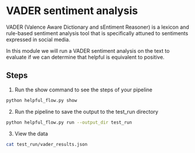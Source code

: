 # VADER sentiment analysis

VADER (Valence Aware Dictionary and sEntiment Reasoner) is a lexicon and rule-based sentiment analysis tool that is specifically attuned to sentiments expressed in social media.

In this module we will run a VADER sentiment analysis on the text to evaluate if we can determine that helpful is equivalent to positive. 

## Steps

1. Run the show command to see the steps of your pipeline

```bash
python helpful_flow.py show
```

2. Run the pipeline to save the output to the test_run directory

```bash
python helpful_flow.py run --output_dir test_run
```

3. View the data 

```bash
cat test_run/vader_results.json
```



